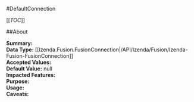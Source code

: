 #DefaultConnection

[[_TOC_]]

##About

**Summary:**   
**Data Type:** [[Izenda.Fusion.FusionConnection|/API/Izenda/Fusion/Izenda-Fusion-FusionConnection]]  
**Accepted Values:**   
**Default Value:** null  
**Impacted Features:**   
**Purpose:**   
**Usage:**   
**Caveats:**   

